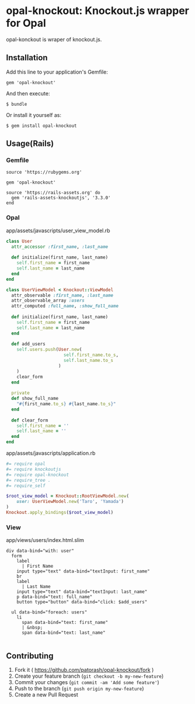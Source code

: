 # opal-knockout: Knockout.js wrapper for Opal

opal-konckout is wraper of knockout.js.

## Installation

Add this line to your application's Gemfile:

    gem 'opal-knockout'

And then execute:

    $ bundle

Or install it yourself as:

    $ gem install opal-knockout

## Usage(Rails)

### Gemfile

```ruby:Gemfile
source 'https://rubygems.org'

gem 'opal-knockout'

source 'https://rails-assets.org' do
  gem 'rails-assets-knockoutjs', '3.3.0'
end
```

### Opal

app/assets/javascripts/user_view_model.rb

```ruby:assets/javascripts/user_view_model.rb
class User
  attr_accessor :first_name, :last_name
  
  def initialize(first_name, last_name)
    self.first_name = first_name
    self.last_name = last_name
  end
end

class UserViewModel < Knockout::ViewModel
  attr_observable :first_name, :last_name
  attr_observable_array :users
  attr_computed :full_name, :show_full_name
  
  def initialize(first_name, last_name)
    self.first_name = first_name
    self.last_name = last_name
  end
  
  def add_users
    self.users.push(User.new(
                      self.first_name.to_s,
                      self.last_name.to_s
                    )
    )
    clear_form
  end
  
  private
  def show_full_name
    "#{first_name.to_s} #{last_name.to_s}"
  end
  
  def clear_form
    self.first_name = ''
    self.last_name = ''
  end
end
```

app/assets/javascripts/application.rb


```ruby:assets/javascripts/application.rb
#= require opal
#= require knockoutjs
#= require opal-knockout
#= require_tree .
#= require_self

$root_view_model = Knockout::RootViewModel.new(
    user: UserViewModel.new('Taro', 'Yamada')
)
Knockout.apply_bindings($root_view_model)
```

### View

app/views/users/index.html.slim

```slim:views/users/index.html.slim
div data-bind="with: user"
  form
    label
      | First Name
    input type="text" data-bind="textInput: first_name"
    br
    label
      | Last Name
    input type="text" data-bind="textInput: last_name"
    p data-bind="text: full_name"
    button type="button" data-bind="click: $add_users"

  ul data-bind="foreach: users"
    li
      span data-bind="text: first_name"
      | &nbsp;
      span data-bind="text: last_name"
  
```

## Contributing

1. Fork it ( https://github.com/patorash/opal-knockout/fork )
2. Create your feature branch (`git checkout -b my-new-feature`)
3. Commit your changes (`git commit -am 'Add some feature'`)
4. Push to the branch (`git push origin my-new-feature`)
5. Create a new Pull Request
